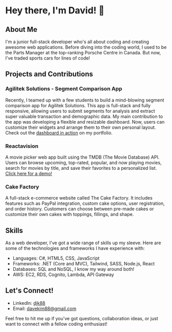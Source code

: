 # Hey there, I'm David! 👋

## About Me

I'm a junior full-stack developer who's all about coding and creating awesome web applications. Before diving into the coding world, I used to be the Parts Manager at the top-ranking Porsche Centre in Canada. But now, I've traded sports cars for lines of code!

## Projects and Contributions

### Agilitek Solutions - Segment Comparison App

Recently, I teamed up with a few students to build a mind-blowing segment comparison app for Agilitek Solutions. This app is full-stack and fully responsive, allowing users to submit segments for analysis and extract super valuable transaction and demographic data. My main contribution to the app was developing a flexible and resizable dashboard. Now, users can customize their widgets and arrange them to their own personal layout. Check out the [dashboard in action](https://davidjkim.xyz) on my portfolio.

### Reactavision

A movie picker web app built using the TMDB (The Movie Database) API. Users can browse upcoming, top-rated, popular, and now playing movies, search for movies by title, and save their favorites to a personalized list. [Click here for a demo!](https://reactavision.vercel.app/)

### Cake Factory

A full-stack e-commerce website called The Cake Factory. It includes features such as PayPal integration, custom cake options, user registration, and order history. Customers can choose between pre-made cakes or customize their own cakes with toppings, fillings, and shape.

## Skills

As a web developer, I've got a wide range of skills up my sleeve. Here are some of the technologies and frameworks I have experience with:

- Languages: C#, HTML5, CSS, JavaScript
- Frameworks: .NET (Core and MVC), Tailwind, SASS, Node.js, React
- Databases: SQL and NoSQL, I know my way around both!
- AWS: EC2, RDS, Cognito, Lambda, API Gateway

## Let's Connect!

- LinkedIn: [djk88](https://www.linkedin.com/in/djk88/)
- Email: davekim88@gmail.com

Feel free to hit me up if you've got questions, collaboration ideas, or just want to connect with a fellow coding enthusiast!
